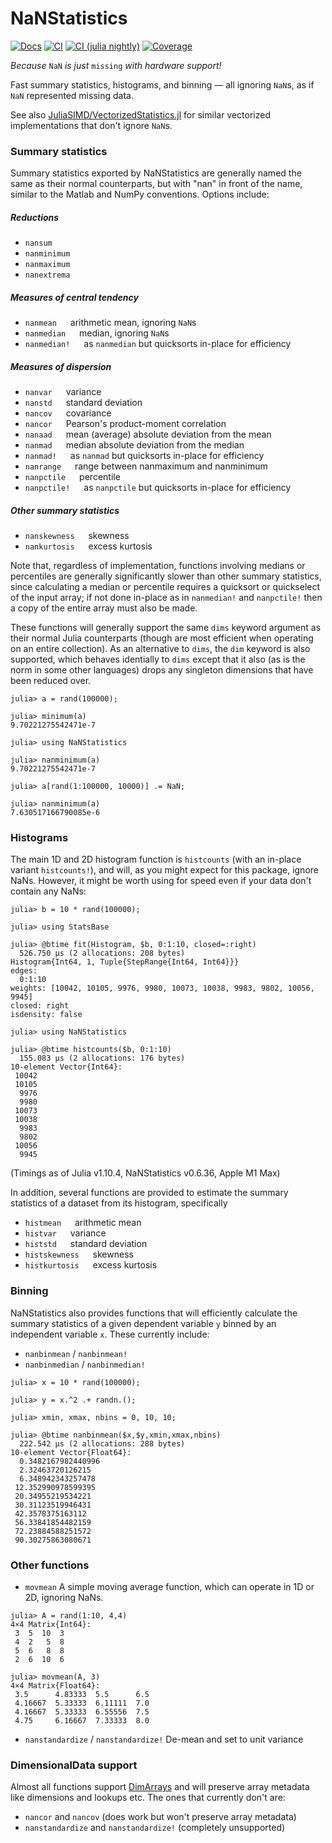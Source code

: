# NaNStatistics
[![Docs][docs-dev-img]][docs-dev-url]
[![CI][ci-img]][ci-url]
[![CI (julia nightly)][ci-nightly-img]][ci-nightly-url]
[![Coverage][codecov-img]][codecov-url]

*Because* `NaN` *is just* `missing` *with hardware support!*

Fast summary statistics, histograms, and binning — all ignoring `NaN`s, as if `NaN` represented missing data.

See also [JuliaSIMD/VectorizedStatistics.jl](https://github.com/JuliaSIMD/VectorizedStatistics.jl) for similar vectorized implementations that don't ignore `NaN`s.

### Summary statistics
Summary statistics exported by NaNStatistics are generally named the same as their normal counterparts, but with "nan" in front of the name, similar to the Matlab and NumPy conventions. Options include:
##### Reductions
* `nansum`
* `nanminimum`
* `nanmaximum`
* `nanextrema`

##### Measures of central tendency
* `nanmean` &emsp; arithmetic mean, ignoring `NaN`s
* `nanmedian` &emsp; median, ignoring `NaN`s
* `nanmedian!` &emsp; as `nanmedian` but quicksorts in-place for efficiency

##### Measures of dispersion
* `nanvar` &emsp; variance
* `nanstd` &emsp; standard deviation
* `nancov` &emsp; covariance
* `nancor` &emsp; Pearson's product-moment correlation
* `nanaad` &emsp; mean (average) absolute deviation from the mean
* `nanmad` &emsp; median absolute deviation from the median
* `nanmad!` &emsp; as `nanmad` but quicksorts in-place for efficiency
* `nanrange` &emsp; range between nanmaximum and nanminimum
* `nanpctile` &emsp; percentile
* `nanpctile!` &emsp; as `nanpctile` but quicksorts in-place for efficiency

##### Other summary statistics
* `nanskewness` &emsp; skewness
* `nankurtosis` &emsp; excess kurtosis

Note that, regardless of implementation, functions involving medians or percentiles are generally significantly slower than other summary statistics, since calculating a median or percentile requires a quicksort or quickselect of the input array; if not done in-place as in `nanmedian!` and `nanpctile!` then a copy of the entire array must also be made.

These functions will generally support the same `dims` keyword argument as their normal Julia counterparts (though are most efficient when operating on an entire collection).
As an alternative to `dims`, the `dim` keyword is also supported, which behaves identially to `dims` except that it also (as is the norm in some other languages) drops any singleton dimensions that have been reduced over.
```
julia> a = rand(100000);

julia> minimum(a)
9.70221275542471e-7

julia> using NaNStatistics

julia> nanminimum(a)
9.70221275542471e-7

julia> a[rand(1:100000, 10000)] .= NaN;

julia> nanminimum(a)
7.630517166790085e-6
```
### Histograms
The main 1D and 2D histogram function is `histcounts` (with an in-place variant `histcounts!`), and will, as you might expect for this package, ignore NaNs. However, it might be worth using for speed even if your data don't contain any NaNs:
```
julia> b = 10 * rand(100000);

julia> using StatsBase

julia> @btime fit(Histogram, $b, 0:1:10, closed=:right)
  526.750 μs (2 allocations: 208 bytes)
Histogram{Int64, 1, Tuple{StepRange{Int64, Int64}}}
edges:
  0:1:10
weights: [10042, 10105, 9976, 9980, 10073, 10038, 9983, 9802, 10056, 9945]
closed: right
isdensity: false

julia> using NaNStatistics

julia> @btime histcounts($b, 0:1:10)
  155.083 μs (2 allocations: 176 bytes)
10-element Vector{Int64}:
 10042
 10105
  9976
  9980
 10073
 10038
  9983
  9802
 10056
  9945
```
(Timings as of Julia v1.10.4, NaNStatistics v0.6.36, Apple M1 Max)

In addition, several functions are provided to estimate the summary statistics of a dataset from its histogram, specifically
* `histmean` &emsp; arithmetic mean
* `histvar` &emsp; variance
* `histstd` &emsp; standard deviation
* `histskewness` &emsp; skewness
* `histkurtosis` &emsp; excess kurtosis

### Binning
NaNStatistics also provides functions that will efficiently calculate the summary statistics of a given dependent variable `y` binned by an independent variable `x`. These currently include:
* `nanbinmean` / `nanbinmean!`
* `nanbinmedian` / `nanbinmedian!`
```
julia> x = 10 * rand(100000);

julia> y = x.^2 .+ randn.();

julia> xmin, xmax, nbins = 0, 10, 10;

julia> @btime nanbinmean($x,$y,xmin,xmax,nbins)
  222.542 μs (2 allocations: 288 bytes)
10-element Vector{Float64}:
  0.3482167982440996
  2.32463720126215
  6.348942343257478
 12.352990978599395
 20.34955219534221
 30.31123519946431
 42.3578375163112
 56.33841854482159
 72.23884588251572
 90.30275863080671
```
### Other functions
* `movmean`
A simple moving average function, which can operate in 1D or 2D, ignoring NaNs.
```
julia> A = rand(1:10, 4,4)
4×4 Matrix{Int64}:
 3  5  10  3
 4  2   5  8
 5  6   8  8
 2  6  10  6

julia> movmean(A, 3)
4×4 Matrix{Float64}:
 3.5      4.83333  5.5      6.5
 4.16667  5.33333  6.11111  7.0
 4.16667  5.33333  6.55556  7.5
 4.75     6.16667  7.33333  8.0
 ```

 * `nanstandardize` / `nanstandardize!`
 De-mean and set to unit variance

### DimensionalData support
Almost all functions support
[DimArrays](https://rafaqz.github.io/DimensionalData.jl/stable/dimarrays) and
will preserve array metadata like dimensions and lookups etc. The ones that
currently don't are:
- `nancor` and `nancov` (does work but won't preserve array metadata)
- `nanstandardize` and `nanstandardize!` (completely unsupported)


[docs-stable-img]: https://img.shields.io/badge/docs-stable-blue.svg
[docs-stable-url]: https://brenhinkeller.github.io/NaNStatistics.jl/stable/
[docs-dev-img]: https://img.shields.io/badge/docs-dev-blue.svg
[docs-dev-url]: https://brenhinkeller.github.io/NaNStatistics.jl/dev/
[ci-img]: https://github.com/brenhinkeller/NaNStatistics.jl/workflows/CI/badge.svg
[ci-url]: https://github.com/brenhinkeller/NaNStatistics.jl/actions?query=workflow%3ACI
[ci-nightly-img]:https://github.com/brenhinkeller/NaNStatistics.jl/workflows/CI%20(Julia%20nightly)/badge.svg
[ci-nightly-url]:https://github.com/brenhinkeller/NaNStatistics.jl/actions/workflows/CI-julia-nightly.yml
[codecov-img]: https://codecov.io/gh/brenhinkeller/NaNStatistics.jl/branch/main/graph/badge.svg
[codecov-url]: http://codecov.io/github/brenhinkeller/NaNStatistics.jl?branch=main
